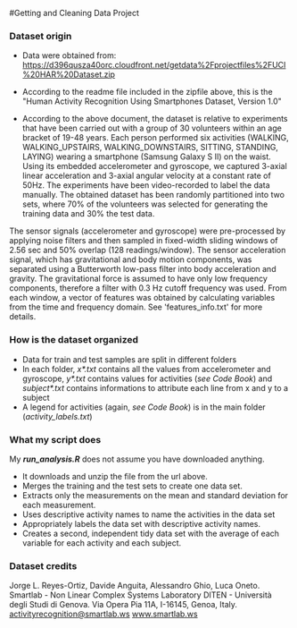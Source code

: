 #Getting and Cleaning Data Project

### Dataset origin

* Data were obtained from: https://d396qusza40orc.cloudfront.net/getdata%2Fprojectfiles%2FUCI%20HAR%20Dataset.zip

* According to the readme file included in the zipfile above, this is the "Human Activity Recognition Using Smartphones Dataset, Version 1.0"

* According to the above document, the dataset is relative to experiments that have been carried out with a group of 30 volunteers within an age bracket of 19-48 years. Each person performed six activities (WALKING, WALKING_UPSTAIRS, WALKING_DOWNSTAIRS, SITTING, STANDING, LAYING) wearing a smartphone (Samsung Galaxy S II) on the waist. Using its embedded accelerometer and gyroscope, we captured 3-axial linear acceleration and 3-axial angular velocity at a constant rate of 50Hz. The experiments have been video-recorded to label the data manually. The obtained dataset has been randomly partitioned into two sets, where 70% of the volunteers was selected for generating the training data and 30% the test data. 

The sensor signals (accelerometer and gyroscope) were pre-processed by applying noise filters and then sampled in fixed-width sliding windows of 2.56 sec and 50% overlap (128 readings/window). The sensor acceleration signal, which has gravitational and body motion components, was separated using a Butterworth low-pass filter into body acceleration and gravity. The gravitational force is assumed to have only low frequency components, therefore a filter with 0.3 Hz cutoff frequency was used. From each window, a vector of features was obtained by calculating variables from the time and frequency domain. See 'features_info.txt' for more details. 

### How is the dataset organized

* Data for train and test samples are split in different folders
* In each folder, _x*.txt_ contains all the values from accelerometer and gyroscope, _y*.txt_ contains values for activities (_see Code Book_) and _subject*.txt_ contains informations to attribute each line from x and y to a subject
* A legend for activities (again, _see Code Book_) is in the main folder (_activity_labels.txt_)


### What my script does

My **_run_analysis.R_** does not assume you have downloaded anything.

* It downloads and unzip the file from the url above. 
* Merges the training and the test sets to create one data set.
* Extracts only the measurements on the mean and standard deviation for each measurement. 
* Uses descriptive activity names to name the activities in the data set
* Appropriately labels the data set with descriptive activity names. 
* Creates a second, independent tidy data set with the average of each variable for each activity and each subject. 

### Dataset credits

Jorge L. Reyes-Ortiz, Davide Anguita, Alessandro Ghio, Luca Oneto.
Smartlab - Non Linear Complex Systems Laboratory
DITEN - Università degli Studi di Genova.
Via Opera Pia 11A, I-16145, Genoa, Italy.
activityrecognition@smartlab.ws
www.smartlab.ws